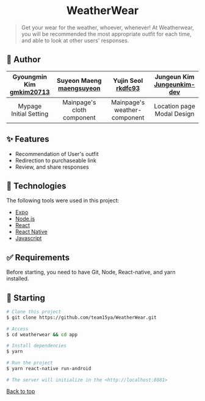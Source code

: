 
<div align="center" id="top">     
  <!-- <a href="https://weatherwear.netlify.app">Demo</a> -->  
</div>  
<h1 align="center">WeatherWear</h1>    


> Get your wear for the weather, whoever, whenever! At Weatherwear, you will be recommended the most appropriate outfit for each time, and  able to look at other users' responses.




## :rocket: Author ##  

| Gyoungmin Kim<br> [gmkim20713](https://github.com/gmkim20713) | Suyeon Maeng<br> [maengsuyeon](https://github.com/maengsuyeon) | Yujin Seol<br> [rkdfc93](https://github.com/rkdfc93) | Jungeun Kim<br> [Jungeunkim-dev](https://github.com/Jungeunkim-dev) |
|:----------------------:|:--------------------------:|:----------------------------:|:--------------------------:|
| Mypage<br> Initial Setting | Mainpage's cloth component | Mainpage's weather-component | Location page<br> Modal Design |


## :sparkles: Features ##  

- Recommendation of User's outfit
- Redirection to purchaseable link
- Review, and share responses

## :rocket: Technologies ##  

The following tools were used in this project:

- [Expo](https://expo.io/)
- [Node.js](https://nodejs.org/en/)
- [React](https://pt-br.reactjs.org/)
- [React Native](https://reactnative.dev/)
- [Javascript](https://developer.mozilla.org/en/JavaScript)

## :white_check_mark: Requirements ##  

Before starting, you need to have Git, Node, React-native, and yarn installed.

## :checkered_flag: Starting ##  

```bash  
# Clone this project  
$ git clone https://github.com/team15ya/WeatherWear.git  
  
# Access  
$ cd weatherwear && cd app  
  
# Install dependencies  
$ yarn  
  
# Run the project  
$ yarn react-native run-android  
  
# The server will initialize in the <http://localhost:8081>  
```  


<a href="#top">Back to top</a>
